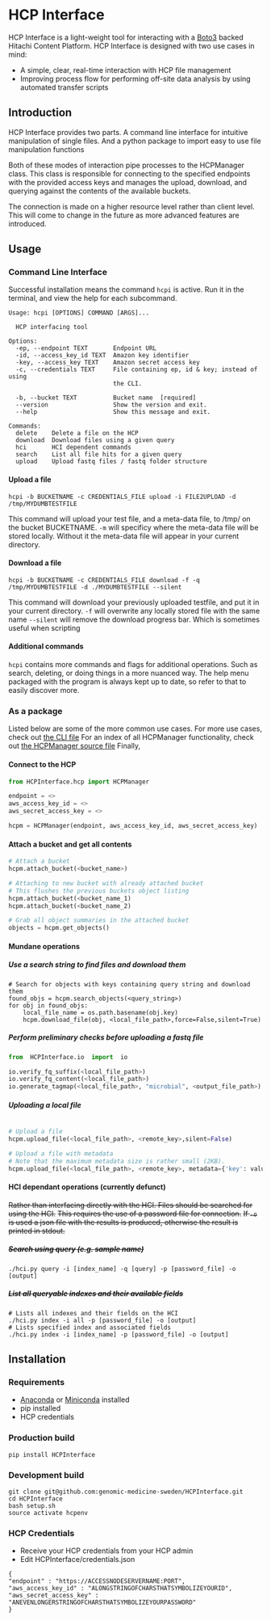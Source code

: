 # HCP Interface
HCP Interface is a light-weight tool for interacting with a [Boto3](https://boto3.amazonaws.com/v1/documentation/api/latest/reference/services/s3.html) backed Hitachi Content Platform. 
HCP Interface is designed with two use cases in mind:
* A simple, clear, real-time interaction with HCP file management
* Improving process flow for performing off-site data analysis by using automated transfer scripts

## Introduction

HCP Interface provides two  parts. 
A command line interface for intuitive manipulation of single files.
And a python package to import easy to use file manipulation functions

Both of these modes of interaction pipe processes to the HCPManager class. This class is responsible for connecting to the specified endpoints with the provided access keys and manages the upload, download, and querying against the contents of the available buckets.

The connection is made on a higher resource level rather than client level. This will come to change in the future as more advanced features are introduced.


## Usage

### Command Line Interface
Successful installation means the command `hcpi` is active.
Run it in the terminal, and view the help for each subcommand.

```hcpi
Usage: hcpi [OPTIONS] COMMAND [ARGS]...

  HCP interfacing tool

Options:
  -ep, --endpoint TEXT       Endpoint URL
  -id, --access_key_id TEXT  Amazon key identifier
  -key, --access_key TEXT    Amazon secret access key
  -c, --credentials TEXT     File containing ep, id & key; instead of using
                             the CLI.

  -b, --bucket TEXT          Bucket name  [required]
  --version                  Show the version and exit.
  --help                     Show this message and exit.

Commands:
  delete    Delete a file on the HCP
  download  Download files using a given query
  hci       HCI dependent commands
  search    List all file hits for a given query
  upload    Upload fastq files / fastq folder structure
```
#### Upload a file
`hcpi -b BUCKETNAME -c CREDENTIALS_FILE upload -i FILE2UPLOAD -d /tmp/MYDUMBTESTFILE`

This command will upload your test file, and a meta-data file, to /tmp/ on the bucket BUCKETNAME. 
 `-m` will specificy where the meta-data file will be stored locally. Without it the meta-data file will appear in your current directory.

#### Download a file
`hcpi -b BUCKETNAME -c CREDENTIALS_FILE download -f -q /tmp/MYDUMBTESTFILE -d ./MYDUMBTESTFILE --silent`

This command will download your previously uploaded testfile, and put it in your current directory.
`-f` will overwrite any locally stored file with the same name
`--silent` will remove the download progress bar. Which is sometimes useful when scripting

#### Additional commands
`hcpi` contains more commands and flags for additional operations. Such as search, deleting, or doing things in a more nuanced way. The help menu packaged with the program is always kept up to date, so refer to that to easily discover more.

### As a package
Listed below are some of the more common use cases.
For more use cases, check out [the CLI file](https://github.com/genomic-medicine-sweden/HCPInterface/blob/master/HCPInterface/io/io.py)
For an index of all HCPManager functionality, check out [the HCPManager source file](https://github.com/genomic-medicine-sweden/HCPInterface/blob/master/HCPInterface/hcp/hcp.py)
Finally,

#### Connect to the HCP
```python
from HCPInterface.hcp import HCPManager

endpoint = <>
aws_access_key_id = <>
aws_secret_access_key = <>

hcpm = HCPManager(endpoint, aws_access_key_id, aws_secret_access_key)
```

#### Attach a bucket and get all contents
```python
# Attach a bucket
hcpm.attach_bucket(<bucket_name>)

# Attaching to new bucket with already attached bucket
# This flushes the previous buckets object listing
hcpm.attach_bucket(<bucket_name_1)
hcpm.attach_bucket(<bucket_name_2)

# Grab all object summaries in the attached bucket
objects = hcpm.get_objects()
```
#### Mundane operations
##### Use a search string to find files and download them
```
# Search for objects with keys containing query string and download them
found_objs = hcpm.search_objects(<query_string>)
for obj in found_objs:
    local_file_name = os.path.basename(obj.key)
    hcpm.download_file(obj, <local_file_path>,force=False,silent=True)
```
##### Perform preliminary checks before uploading a fastq file
```python
from  HCPInterface.io  import  io

io.verify_fq_suffix(<local_file_path>)
io.verify_fq_content(<local_file_path>)
io.generate_tagmap(<local_file_path>, "microbial", <output_file_path>) #Generates a json file that describes what pipeline to use on the HCP
```
##### Uploading a local file
```python

# Upload a file
hcpm.upload_file(<local_file_path>, <remote_key>,silent=False)

# Upload a file with metadata
# Note that the maximum metadata size is rather small (2KB).
hcpm.upload_file(<local_file_path>, <remote_key>, metadata={'key': value},silent=True)
```
#### HCI dependant operations (currently defunct)
~~Rather than interfacing directly with the HCI. Files should be searched for using the HCI.~~
~~This requires the use of a password file for connection.~~
~~If `-o` is used a json file with the results is produced, otherwise the result is printed in stdout.~~
##### ~~Search using query (e.g. sample name)~~
```
./hci.py query -i [index_name] -q [query] -p [password_file] -o [output]
```
##### ~~List all queryable indexes and their available fields~~
```
# Lists all indexes and their fields on the HCI
./hci.py index -i all -p [password_file] -o [output]
# Lists specified index and associated fields 
./hci.py index -i [index_name] -p [password_file] -o [output]
```

## Installation 
### Requirements
* [Anaconda](https://www.anaconda.com/products/individual-d) or [Miniconda](https://docs.conda.io/en/latest/miniconda.html) installed
* pip installed
* HCP credentials 

### Production build
```
pip install HCPInterface
```

### Development build
``` 
git clone git@github.com:genomic-medicine-sweden/HCPInterface.git
cd HCPInterface
bash setup.sh
source activate hcpenv
```
### HCP Credentials

* Receive your HCP credentials from your HCP admin
* Edit HCPInterface/credentials.json
```
{
"endpoint" : "https://ACCESSNODESERVERNAME:PORT",
"aws_access_key_id" : "ALONGSTRINGOFCHARSTHATSYMBOLIZEYOURID",
"aws_secret_access_key" : "ANEVENLONGERSTRINGOFCHARSTHATSYMBOLIZEYOURPASSWORD"
}
```
